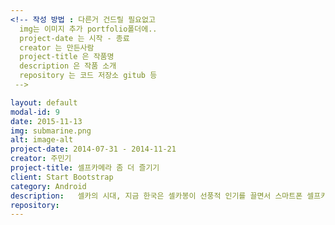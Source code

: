 ```yaml
---
<!-- 작성 방법 : 다른거 건드릴 필요없고
  img는 이미지 추가 portfolio폴더에..
  project-date 는 시작 - 종료
  creator 는 만든사람
  project-title 은 작품명
  description 은 작품 소개
  repository 는 코드 저장소 gitub 등
 -->

layout: default
modal-id: 9
date: 2015-11-13
img: submarine.png
alt: image-alt
project-date: 2014-07-31 - 2014-11-21
creator: 주민기
project-title: 셀프카메라 좀 더 즐기기
client: Start Bootstrap
category: Android
description:   셀카의 시대, 지금 한국은 셀카봉이 선풍적 인기를 끌면서 스마트폰 셀프카메라는 엄청난 호황을 누리고 있다. <br> 하지만 지금까지 사용한 전면카메라는 후면카메라에 비해 화소나 플래쉬 기능 등 떨어지는 면이 많다. 그렇다고 후면카메라만 쓰기에는 화면이 보이지 않기 때문에 불편하다. <br> 그래서 두 대의 스마트폰 기기를 통해 하나는 후면카메라, 또 다른 하나는 통신을 통해 그 사진의 스크린을 띄우며 두 대의 스마트폰을 하나의 카메라처럼 사용하는 어플리케이션을 만들었다.
repository:
---
```

